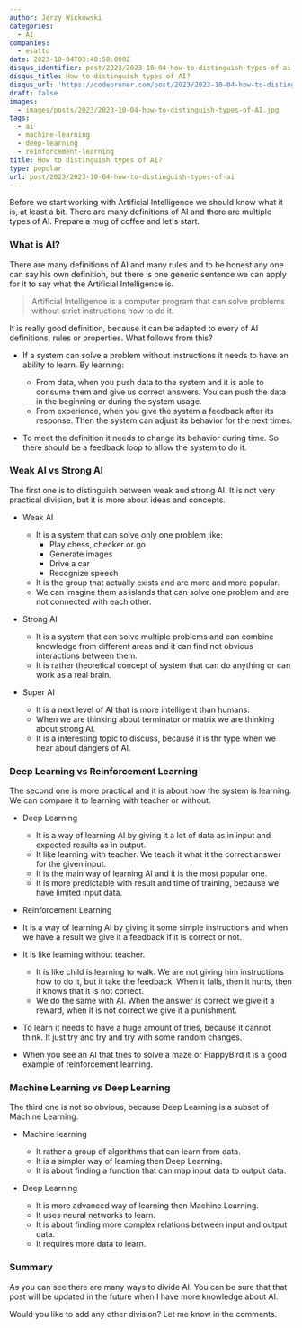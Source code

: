 ```yaml
---
author: Jerzy Wickowski
categories:
  - AI
companies:
  - esatto
date: 2023-10-04T03:40:58.000Z
disqus_identifier: post/2023/2023-10-04-how-to-distinguish-types-of-ai
disqus_title: How to distinguish types of AI?
disqus_url: 'https://codepruner.com/post/2023/2023-10-04-how-to-distinguish-types-of-ai'
draft: false
images:
  - images/posts/2023/2023-10-04-how-to-distinguish-types-of-AI.jpg
tags:
  - ai
  - machine-learning
  - deep-learning
  - reinforcement-learning
title: How to distinguish types of AI?
type: popular
url: post/2023/2023-10-04-how-to-distinguish-types-of-ai
---
```


Before we start working with Artificial Intelligence we should know what it is, at least a bit. There are many definitions of AI and there are multiple types of AI. Prepare a mug of coffee and let's start.

### What is AI?
There are many definitions of AI and many rules and to be honest any one can say his own definition, but there is one generic sentence we can apply for it to say what the  Artificial Intelligence is. 

> Artificial Intelligence is a computer program that can solve problems without strict instructions how to do it.

It is really good definition, because it can be adapted to every of AI definitions, rules or properties. What follows from this?

- If a system can solve a problem without instructions it needs to have an ability to learn. By learning:
    - From data, when you push data to the system and it is able to consume them and give us correct answers. You can push the data in the beginning or during the system usage.
    - From experience, when you give the system a feedback after its response. Then the system can adjust its behavior for the next times.

- To meet the definition it needs to change its behavior during time. So there should be a feedback loop to allow the system to do it.

### Weak AI vs Strong AI
The first one is to distinguish between weak and strong AI. It is not very practical division, but it is more about ideas and concepts.

- Weak AI 
  - It is a system that can solve only one problem like:
    - Play chess, checker or go
    - Generate images
    - Drive a car
    - Recognize speech
  - It is the group that actually exists and are more and more popular.
  - We can imagine them as islands that can solve one problem and are not connected with each other.

- Strong AI 
  - It is a system that can solve multiple problems and can combine knowledge from different areas and it can find not obvious interactions between them.
  - It is rather theoretical concept of system that can do anything or can work as a real brain.

- Super AI
  - It is a next level of AI that is more intelligent than humans.  
  - When we are thinking about terminator or matrix we are thinking about strong AI.
  - It is a interesting topic to discuss, because it is thr type when we hear about dangers of AI.

### Deep Learning vs Reinforcement Learning
The second one is more practical and it is about how the system is learning. We can compare it to learning with teacher or without.

- Deep Learning
  - It is a way of learning AI by giving it a lot of data as in input and expected results as in output.
  - It like learning with teacher. We teach it what it the correct answer for the given input.
  - It is the main way of learning AI and it is the most popular one.
  - It is more predictable with result and time of training, because we have limited input data.
  
- Reinforcement Learning
 - It is a way of learning AI by giving it some simple instructions and when we have a result we give it a feedback if it is correct or not.
 - It is like learning without teacher. 
   - It is like child is learning to walk. We are not giving him instructions how to do it, but it take the feedback. When it falls, then it hurts, then it knows that it is not correct.
   - We do the same with AI. When the answer is correct we give it a reward, when it is not correct we give it a punishment.
 - To learn it needs to have a huge amount of tries, because it cannot think. It just try and try and try with some random changes.
 - When you see an AI that tries to solve a maze or FlappyBird it is a good example of reinforcement learning.

### Machine Learning vs Deep Learning
The third one is not so obvious, because Deep Learning is a subset of Machine Learning.

- Machine learning
  - It rather a group of algorithms that can learn from data.
  - It is a simpler way of learning then Deep Learning.
  - It is about finding a function that can map input data to output data.

- Deep Learning
  - It is more advanced way of learning then Machine Learning.
  - It uses neural networks to learn.
  - It is about finding more complex relations between input and output data.
  - It requires more data to learn.


### Summary
As you can see there are many ways to divide AI. You can be sure that that post will be updated in the future when I have more knowledge about AI.

Would you like to add any other division? Let me know in the comments.
